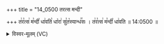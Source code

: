 +++
title = "14_0500 तरत्स मन्दी"

+++
त꣢र꣣त्स꣢ म꣣न्दी꣡ धा꣢वति꣣ धा꣡रा꣢ सु꣣त꣡स्यान्ध꣢꣯सः । त꣢र꣣त्स꣢ म꣣न्दी꣡ धा꣢वति ॥ 14:0500 ॥

<details><summary>विस्वर-मूलम् (VC)</summary>

तरत्स मन्दी धावति धारा सुतस्यान्धसः । तरत्स मन्दी धावति ॥५००॥
</details>